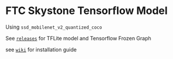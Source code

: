# FTC Skystone Tensorflow Model

Using `ssd_mobilenet_v2_quantized_coco`

See [`releases`](https://github.com/ssysm/skystone-model/releases) for TFLite model and Tensorflow Frozen Graph

see [`wiki`](https://github.com/ssysm/skystone-model/wiki) for installation guide

